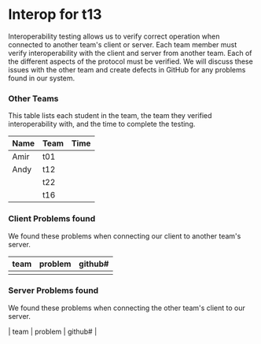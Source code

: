 # Interop for t13

Interoperability testing allows us to verify correct operation when connected to another team's client or server.
Each team member must verify interoperability with the client and server from another team.
Each of the different aspects of the protocol must be verified.
We will discuss these issues with the other team and create defects in GitHub for any problems found in our system.

### Other Teams

This table lists each student in the team, the team they verified interoperability with, and the time to complete the testing.

| Name | Team | Time |
| ---- | ---- | ---- |
| Amir | t01  |      |
| Andy | t12  |      |
|      | t22  |      |
|      | t16  |      |

### Client Problems found

We found these problems when connecting our client to another team's server.

| team | problem | github# |
| :--- | :------ | ------- |
|      |         |         |

### Server Problems found

We found these problems when connecting the other team's client to our server.

| team | problem | github# |

